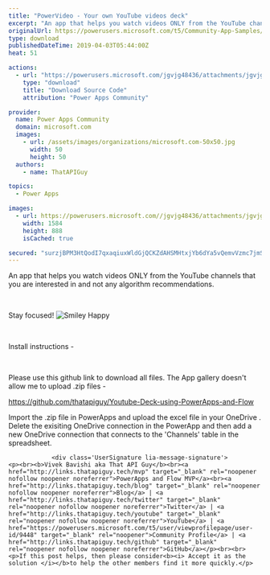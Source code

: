 ```yaml
---
title: "PowerVideo - Your own YouTube videos deck"
excerpt: "An app that helps you watch videos ONLY from the YouTube channels that you are interested in and not any algorithm recommendations. Stay focused!"
originalUrl: https://powerusers.microsoft.com/t5/Community-App-Samples/PowerVideo-Your-own-YouTube-videos-deck/td-p/261670
type: download
publishedDateTime: 2019-04-03T05:44:00Z
heat: 51

actions:
  - url: "https://powerusers.microsoft.com/jgvjg48436/attachments/jgvjg48436/AppFeedbackGallery/143/2/N3b299eb3-6c64-4d7a-afa1-42e1cf545853-document.msapp"
    type: "download"
    title: "Download Source Code"
    attribution: "Power Apps Community"

provider:
  name: Power Apps Community
  domain: microsoft.com
  images:
    - url: /assets/images/organizations/microsoft.com-50x50.jpg
      width: 50
      height: 50
  authors:
    - name: ThatAPIGuy

topics:
  - Power Apps

images:
  - url: https://powerusers.microsoft.com//jgvjg48436/attachments/jgvjg48436/AppFeedbackGallery/143/1/youtube_deck_sample_First_Frame.png
    width: 1584
    height: 888
    isCached: true

secured: "surzjBPM3HtQodI7qxaqiuxWldGjQCKZdAHSMHtxjYb6dYa5vQemvVzmc7jmS4GUArl2MKTK+ru5iNT9p+LsrP88u5kHDvuxf55etEWmXEDjzub4PJdMhMUAqCyM+pQHCiNLgEycuGslqkPs1AA6bFVZmZpnmJE1oZWx4Y+ZgDnfVnsbt0GKXcALLtqQ5MeGiWpFwPkSSWQAF46XigiOv3CcaUBDQpPNDF1a2u/B4lXKE3ZGgERm3vM2MzUt+VpsyuwsNjjbyYQW3zgrXmX39LRQSBrBi+zowbgzuaDUGh8C4o8Az6pixbB5vsEhPuYveAkEMh3RZTH0jvWjt8FmwvB5jUOdb3Wnh50TjVvixf1N/nJ/aRc2D4iKUIzsS7e1A7jdgJ8SKkrUhU71HH/qZzbFbUnaeBvl/tLnmcGnKxdygHs+3yx5LM/hTcauHh2U;kyWcQkqHj+R1Wm9HEJlO3g=="
---
```

<p>An app that helps you watch videos ONLY from the YouTube channels that you are interested in and not any algorithm recommendations.&nbsp;</p>
<p>&nbsp;</p>
<p>Stay focused!<span>&nbsp;</span><img class="emoticon emoticon-smileyhappy" src="/i/smilies/16x16_smiley-happy.png" border="0" alt="Smiley Happy" title="Smiley Happy"></p>
<p>&nbsp;</p>
<p>Install instructions -</p>
<p>&nbsp;</p>
<p>Please use this github link to download all files. The App gallery doesn't allow me to upload .zip files -</p>
<p><a href="https://github.com/thatapiguy/Youtube-Deck-using-PowerApps-and-Flow" target="_blank" rel="nofollow noopener noreferrer noopener noreferrer">https://github.com/thatapiguy/Youtube-Deck-using-PowerApps-and-Flow</a></p>
<p>Import the .zip file in PowerApps and upload the excel file in your OneDrive . Delete the exisiting OneDrive connection in the PowerApp and then add a new OneDrive connection that connects to the 'Channels' table in the spreadsheet.</p>
					
				
			
			
				<div class='UserSignature lia-message-signature'>
	<p><br><b>Vivek Bavishi aka That API Guy</b><br><a href="http://links.thatapiguy.tech/mvp" target="_blank" rel="noopener nofollow noopener noreferrer">PowerApps and Flow MVP</a><br><a href="http://links.thatapiguy.tech/blog" target="_blank" rel="noopener nofollow noopener noreferrer">Blog</a> | <a href="http://links.thatapiguy.tech/twitter" target="_blank" rel="noopener nofollow noopener noreferrer">Twitter</a> | <a href="http://links.thatapiguy.tech/youtube" target="_blank" rel="noopener nofollow noopener noreferrer">YouTube</a> | <a href="https://powerusers.microsoft.com/t5/user/viewprofilepage/user-id/9448" target="_blank" rel="noopener">Community Profile</a> | <a href="http://links.thatapiguy.tech/github" target="_blank" rel="noopener nofollow noopener noreferrer">GitHub</a></p><br><br><p>If this post helps, then please consider<b><i> Accept it as the solution </i></b>to help the other members find it more quickly.</p>
</div>

